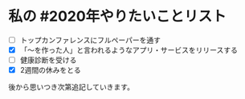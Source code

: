 # 私の #2020年やりたいことリスト

* [ ] トップカンファレンスにフルペーパーを通す
* [x] 「〜を作った人」と言われるようなアプリ・サービスをリリースする
* [ ] 健康診断を受ける
* [x] 2週間の休みをとる

後から思いつき次第追記していきます。
